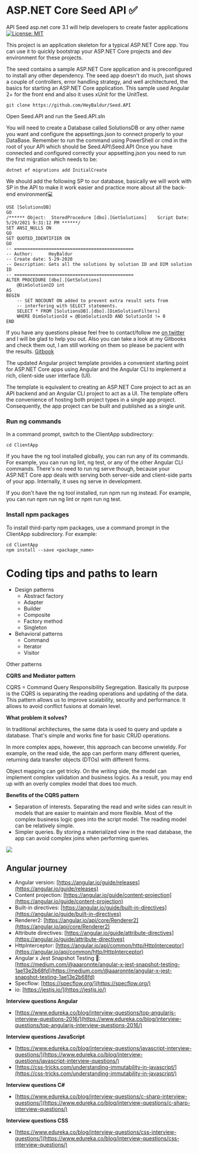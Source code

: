 # ASP.NET Core Seed API ✅
API Seed asp.net core 3.1 will help developers to create faster applications [![License: MIT](https://img.shields.io/badge/License-MIT-yellow.svg)](https://opensource.org/licenses/MIT)

This project is an application skeleton for a typical ASP.NET Core app. You can use it to quickly bootstrap your ASP.NET Core projects and dev environment for these projects.

The seed contains a sample ASP.NET Core application and is preconfigured to install any other dependency.
The seed app doesn't do much, just shows a couple of controllers, error handling strategy, and well architectured, the basics for starting an ASP.NET Core application. This sample used Angular 2+ for the front end and also it uses xUnit for the UnitTest. 

```
git clone https://github.com/HeyBaldur/Seed.API
```
Open Seed.API and run the Seed.API.sln

You will need to create a Database called SolutionsDB or any other name you want and configure the appsettings.json to connect properly to your DataBase. 
Remember to run the command using PowerShell or cmd in the root of your API which should be Seed.API\Seed.API
Once you have connected and configured correctly your appsetting.json you need to run the first migration which needs to be:

```
dotnet ef migrations add InitialCreate
```

We should add the following SP to our database, basically we will work with SP in the API to make it work easier and practice more about all the back-end environment💻
```
USE [SolutionsDB]
GO
/****** Object:  StoredProcedure [dbo].[GetSolutions]    Script Date: 5/29/2021 9:31:12 PM ******/
SET ANSI_NULLS ON
GO
SET QUOTED_IDENTIFIER ON
GO
-- =============================================
-- Author:		HeyBaldur
-- Create date: 5-29-2020
-- Description:	Gets all the solutions by solution ID and DIM solution ID
-- =============================================
ALTER PROCEDURE [dbo].[GetSolutions]
	@DimSolutionID int
AS
BEGIN
	-- SET NOCOUNT ON added to prevent extra result sets from
	-- interfering with SELECT statements.
	SELECT * FROM [SolutionsDB].[dbo].[DimSolutionFilters]
	WHERE DimSolutionId = @DimSolutionID AND SolutionId != 0
END

```
If you have any questions please feel free to contact/follow me [on twitter](https://twitter.com/HeyBaldur) and I will be glad to help you out.
Also you can take a look at my Gitbooks and check them out, I am still working on them so please be pacient with the results. 
[Gitbook](https://baldur.gitbook.io/angular/)

The updated Angular project template provides a convenient starting point for ASP.NET Core apps using Angular and the Angular CLI to implement a rich, client-side user interface (UI).

The template is equivalent to creating an ASP.NET Core project to act as an API backend and an Angular CLI project to act as a UI. The template offers the convenience of hosting both project types in a single app project. Consequently, the app project can be built and published as a single unit.

### Run ng commands
In a command prompt, switch to the ClientApp subdirectory:

```
cd ClientApp
```
If you have the ng tool installed globally, you can run any of its commands. For example, you can run ng lint, ng test, or any of the other Angular CLI commands. There's no need to run ng serve though, because your ASP.NET Core app deals with serving both server-side and client-side parts of your app. Internally, it uses ng serve in development.

If you don't have the ng tool installed, run npm run ng instead. For example, you can run npm run ng lint or npm run ng test.

### Install npm packages
To install third-party npm packages, use a command prompt in the ClientApp subdirectory. For example:

```
cd ClientApp
npm install --save <package_name>
```
# **Coding tips and paths to learn**

- Design patterns
  - Abstract factory
  - Adapter
  - Builder
  - Composite
  - Factory method
  - Singleton
- Behavioral patterns
  - Command
  - Iterator
  - Visitor

Other patterns

**CQRS and Mediator pattern**

CQRS = Command Query Responsibility Segregation. Basically its purpose is the CQRS is separating the reading operations and updating of the data. This pattern allows us to improve scalability, security and performance. It allows to avoid conflict fusions at domain level.

**What problem it solves?**

In traditional architectures, the same data is used to query and update a database. That's simple and works fine for basic CRUD operations.

In more complex apps, however, this approach can become unwieldy. For example, on the read side, the app can perform many different queries, returning data transfer objects (DTOs) with different forms.

Object mapping can get tricky. On the writing side, the model can implement complex validation and business logics. As a result, you may end up with an overly complex model that does too much.

**Benefits of the CQRS pattern**

- Separation of interests. Separating the read and write sides can result in models that are easier to maintain and more flexible. Most of the complex business logic goes into the script model. The reading model can be relatively simple.
- Simpler queries. By storing a materialized view in the read database, the app can avoid complex joins when performing queries.

![](RackMultipart20221010-1-tlptgr_html_91cfa024f96ebc5f.png)

## **Angular journey**

- Angular version: [https://angular.io/guide/releases](https://angular.io/guide/releases)
- Content projection: [https://angular.io/guide/content-projection](https://angular.io/guide/content-projection)
- Built-in directives: [https://angular.io/guide/built-in-directives](https://angular.io/guide/built-in-directives)
- Renderer2: [https://angular.io/api/core/Renderer2](https://angular.io/api/core/Renderer2)
- Attribute directives: [https://angular.io/guide/attribute-directives](https://angular.io/guide/attribute-directives)
- HttpInterceptor: [https://angular.io/api/common/http/HttpInterceptor](https://angular.io/api/common/http/HttpInterceptor)
- Angular x Jest Snapshot Testing 📸: [https://medium.com/@aaaronnte/angular-x-jest-snapshot-testing-1ae13e2b68fd](https://medium.com/@aaaronnte/angular-x-jest-snapshot-testing-1ae13e2b68fd)
- Specflow: [https://specflow.org/](https://specflow.org/)
- io: [https://jestjs.io/](https://jestjs.io/)

**Interview questions Angular**

- [https://www.edureka.co/blog/interview-questions/top-angularjs-interview-questions-2016/](https://www.edureka.co/blog/interview-questions/top-angularjs-interview-questions-2016/)

**Interview questions JavaScript**

- [https://www.edureka.co/blog/interview-questions/javascript-interview-questions/](https://www.edureka.co/blog/interview-questions/javascript-interview-questions/)
- [https://css-tricks.com/understanding-immutability-in-javascript/](https://css-tricks.com/understanding-immutability-in-javascript/)

**Interview questions C#**

- [https://www.edureka.co/blog/interview-questions/c-sharp-interview-questions/](https://www.edureka.co/blog/interview-questions/c-sharp-interview-questions/)

**Interview questions CSS**

- [https://www.edureka.co/blog/interview-questions/css-interview-questions/](https://www.edureka.co/blog/interview-questions/css-interview-questions/)

